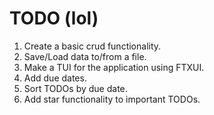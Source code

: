 # TODO (lol)

1. Create a basic crud functionality.
2. Save/Load data to/from a file.
3. Make a TUI for the application using FTXUI.
4. Add due dates.
5. Sort TODOs by due date.
6. Add star functionality to important TODOs.
